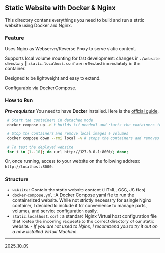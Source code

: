 ## Static Website with Docker & Nginx

This directory contans everythings you need to build and run a static website using Docker and Nginx.

### Feature 

Uses Nginx as Webserver/Reverse Proxy to serve static content.

Supports local volume mounting for fast development: changes in `./website` directory || `static.localhost.conf` are reflected immediately in the container.

Designed to be lightweight and easy to extend.

Configurable via Docker Compose.

### How to Run

***Pre-requisites***
You need to have **Docker** installed. Here is the [official guide](https://docs.docker.com/get-started/get-docker/).

```bash
 # Start the containers in detached mode
 docker compose up -d # builds (if needed) and starts the containers in the background.

 # Stop the containers and remove local images & volumes
 docker compose down --rmi local -v # stops the containers and removes associated volumes and locally built images.

 # To test the deployed website 
 for i in {1..10}; do curl http://127.0.0.1:8000/; done;
```

Or, once running, access to your website on the following address: `http://localhost:8000`.


### Structure

- `website` : Contain the static website content (HTML, CSS, JS files)
- `docker-compose.yml` : A Docker Compose yaml file to run the containerized website. While not strictly necessary for asingle Nginx container, I decided to include it for convenience to manage ports, volumes, and service configuration easily.
- `static.localhost.conf` : a standard Nginx Virtual host configuration file that routes the incoming requests to the correct directory of our static website. - *If you are not used to Nginx, I recommend you to try it out on a new installed Virtual Machine.* 


---

2025_10_09